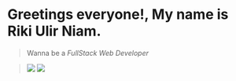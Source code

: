 # Greetings everyone!, My name is Riki Ulir Niam.
> Wanna be a  *FullStack Web Developer*
>
> <div align="center">
  
> ![](https://github-readme-stats.vercel.app/api?username=rikiulirniam&theme=dracula&hide_border=false&include_all_commits=false&count_private=false)
>   ![](https://github-readme-stats.vercel.app/api/top-langs/?username=rikiulirniam&theme=dracula&hide_border=false&include_all_commits=false&count_private=false&layout=compact)
</div>

<!--

**rikiulirniam/rikiulirniam** is a ✨ _special_ ✨ repository because its `README.md` (this file) appears on your GitHub profile.


- 🌱 I’m currently learning ...
-->
